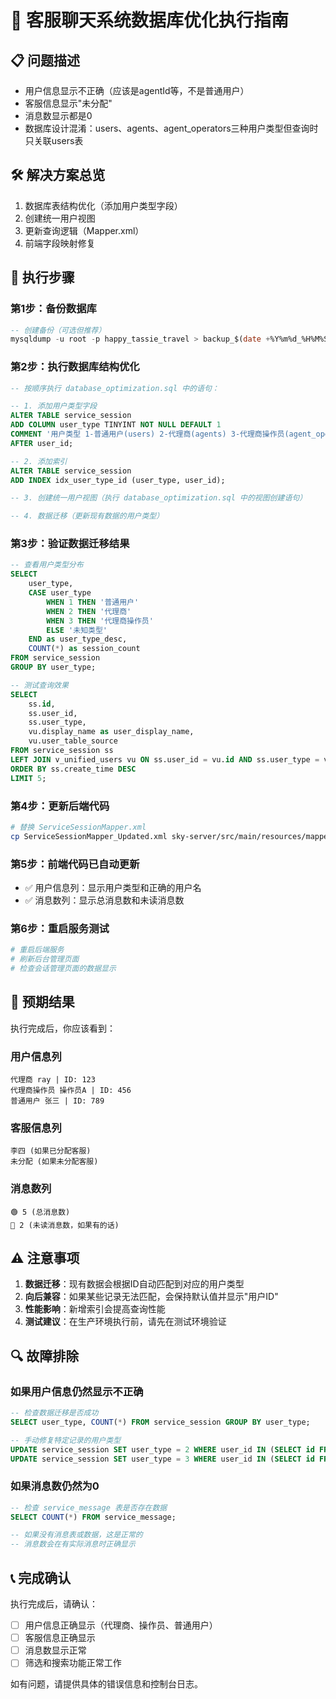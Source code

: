 # 🎯 客服聊天系统数据库优化执行指南

## 📋 **问题描述**
- 用户信息显示不正确（应该是agentId等，不是普通用户）
- 客服信息显示"未分配"
- 消息数显示都是0
- 数据库设计混淆：users、agents、agent_operators三种用户类型但查询时只关联users表

## 🛠️ **解决方案总览**
1. 数据库表结构优化（添加用户类型字段）
2. 创建统一用户视图
3. 更新查询逻辑（Mapper.xml）
4. 前端字段映射修复

## 📝 **执行步骤**

### **第1步：备份数据库**
```sql
-- 创建备份（可选但推荐）
mysqldump -u root -p happy_tassie_travel > backup_$(date +%Y%m%d_%H%M%S).sql
```

### **第2步：执行数据库结构优化**
```sql
-- 按顺序执行 database_optimization.sql 中的语句：

-- 1. 添加用户类型字段
ALTER TABLE service_session 
ADD COLUMN user_type TINYINT NOT NULL DEFAULT 1 
COMMENT '用户类型 1-普通用户(users) 2-代理商(agents) 3-代理商操作员(agent_operators)' 
AFTER user_id;

-- 2. 添加索引
ALTER TABLE service_session 
ADD INDEX idx_user_type_id (user_type, user_id);

-- 3. 创建统一用户视图（执行 database_optimization.sql 中的视图创建语句）

-- 4. 数据迁移（更新现有数据的用户类型）
```

### **第3步：验证数据迁移结果**
```sql
-- 查看用户类型分布
SELECT 
    user_type,
    CASE user_type
        WHEN 1 THEN '普通用户'
        WHEN 2 THEN '代理商'
        WHEN 3 THEN '代理商操作员'
        ELSE '未知类型'
    END as user_type_desc,
    COUNT(*) as session_count
FROM service_session 
GROUP BY user_type;

-- 测试查询效果
SELECT 
    ss.id,
    ss.user_id,
    ss.user_type,
    vu.display_name as user_display_name,
    vu.user_table_source
FROM service_session ss
LEFT JOIN v_unified_users vu ON ss.user_id = vu.id AND ss.user_type = vu.user_type
ORDER BY ss.create_time DESC
LIMIT 5;
```

### **第4步：更新后端代码**
```bash
# 替换 ServiceSessionMapper.xml
cp ServiceSessionMapper_Updated.xml sky-server/src/main/resources/mapper/ServiceSessionMapper.xml
```

### **第5步：前端代码已自动更新**
- ✅ 用户信息列：显示用户类型和正确的用户名
- ✅ 消息数列：显示总消息数和未读消息数

### **第6步：重启服务测试**
```bash
# 重启后端服务
# 刷新后台管理页面
# 检查会话管理页面的数据显示
```

## 🎯 **预期结果**

执行完成后，你应该看到：

### **用户信息列**
```
代理商 ray | ID: 123
代理商操作员 操作员A | ID: 456  
普通用户 张三 | ID: 789
```

### **客服信息列**
```
李四 (如果已分配客服)
未分配 (如果未分配客服)
```

### **消息数列**
```
🟢 5 (总消息数)
🔴 2 (未读消息数，如果有的话)
```

## ⚠️ **注意事项**

1. **数据迁移**：现有数据会根据ID自动匹配到对应的用户类型
2. **向后兼容**：如果某些记录无法匹配，会保持默认值并显示"用户ID"
3. **性能影响**：新增索引会提高查询性能
4. **测试建议**：在生产环境执行前，请先在测试环境验证

## 🔍 **故障排除**

### **如果用户信息仍然显示不正确**
```sql
-- 检查数据迁移是否成功
SELECT user_type, COUNT(*) FROM service_session GROUP BY user_type;

-- 手动修复特定记录的用户类型
UPDATE service_session SET user_type = 2 WHERE user_id IN (SELECT id FROM agents);
UPDATE service_session SET user_type = 3 WHERE user_id IN (SELECT id FROM agent_operators);
```

### **如果消息数仍然为0**
```sql
-- 检查 service_message 表是否存在数据
SELECT COUNT(*) FROM service_message;

-- 如果没有消息表或数据，这是正常的
-- 消息数会在有实际消息时正确显示
```

## 📞 **完成确认**

执行完成后，请确认：
- [ ] 用户信息正确显示（代理商、操作员、普通用户）
- [ ] 客服信息正确显示
- [ ] 消息数显示正常
- [ ] 筛选和搜索功能正常工作

如有问题，请提供具体的错误信息和控制台日志。 